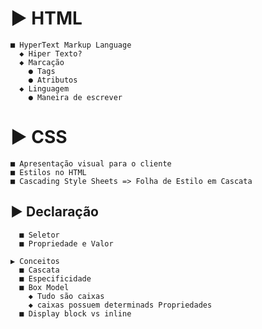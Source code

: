 # ▶ HTML
    ■ HyperText Markup Language
      ◆ Hiper Texto?
      ◆ Marcação
        ● Tags
        ● Atributos
      ◆ Linguagem
        ● Maneira de escrever

# ▶ CSS  
    ■ Apresentação visual para o cliente
    ■ Estilos no HTML
    ■ Cascading Style Sheets => Folha de Estilo em Cascata

##  ▶ Declaração
      ■ Seletor
      ■ Propriedade e Valor

    ▶ Conceitos
      ■ Cascata
      ■ Especificidade
      ■ Box Model
        ◆ Tudo são caixas
        ◆ caixas possuem determinads Propriedades
      ■ Display block vs inline
